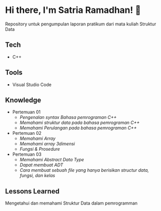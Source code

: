 # Hi there, I'm Satria Ramadhan! 👋

Repository untuk pengumpulan laporan pratikum dari mata kuliah Struktur Data

## Tech

- C++

## Tools

- Visual Studio Code

## Knowledge

- Pertemuan 01
  - _Pengenalan syntax Bahasa pemrograman C++_
  - _Memahami struktur data pada bahasa pemrograman C++_
  - _Memahami Perulangan pada bahasa pemrograman C++_
- Pertemuan 02
  - _Memahami Array_
  - _Memahami array 3dimensi_
  - _Fungsi & Prosedure_
- Pertemuan 03
  - _Memahami Abstract Data Type_
  - _Dapat membuat ADT_
  - _Cara membuat sebuah file yang hanya berisikan structur data, fungsi, dan kelas_

## Lessons Learned

Mengetahui dan memahami Struktur Data dalam pemrogramman
